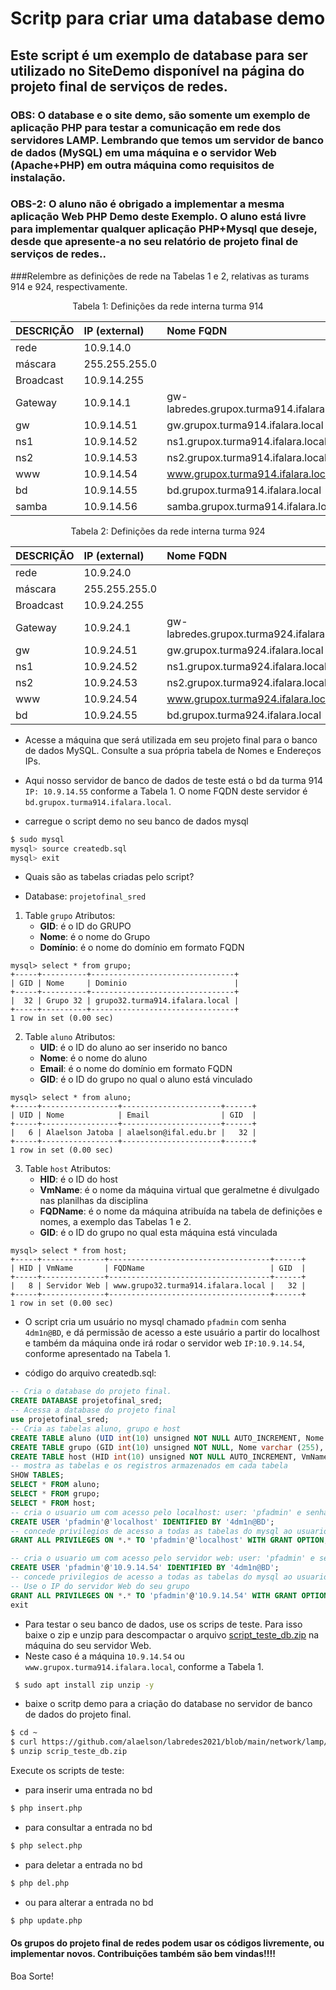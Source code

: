 # Scritp para criar uma database demo 
## Este script é um exemplo de database para ser utilizado no SiteDemo disponível na página do projeto final de serviços de redes.
### OBS: O database e o site demo, são somente um exemplo de aplicação PHP para testar a comunicação em rede dos servidores LAMP. Lembrando que temos um servidor de banco de dados (MySQL) em uma máquina e o servidor Web (Apache+PHP) em outra máquina como requisitos de instalação.
### OBS-2: O aluno não é obrigado a implementar a mesma aplicação Web PHP Demo deste Exemplo. O aluno está livre para implementar qualquer aplicação PHP+Mysql que deseje, desde que apresente-a no seu relatório de projeto final de serviços de redes..


###Relembre as definições de rede na Tabelas 1 e 2, relativas as turams 914 e 924, respectivamente.

<p><center> Tabela 1: Definições da rede interna turma 914</center></p>

| DESCRIÇÃO   | IP (external) | Nome FQDN                                 |
|:------------|:------------- |:------------------------------------------|
| rede        | 10.9.14.0     |                                           |
| máscara     | 255.255.255.0 |                                           |
| Broadcast   | 10.9.14.255   |                                           |
| Gateway     | 10.9.14.1     | gw-labredes.grupox.turma914.ifalara.local |
| gw          | 10.9.14.51    | gw.grupox.turma914.ifalara.local          |
| ns1         | 10.9.14.52    | ns1.grupox.turma914.ifalara.local         |
| ns2         | 10.9.14.53    | ns2.grupox.turma914.ifalara.local         |
| www         | 10.9.14.54    | www.grupox.turma914.ifalara.local         |
| bd          | 10.9.14.55    | bd.grupox.turma914.ifalara.local          |
| samba       | 10.9.14.56    | samba.grupox.turma914.ifalara.local       |

<p><center> Tabela 2: Definições da rede interna turma 924</center></p>

| DESCRIÇÃO   | IP (external) | Nome FQDN                                 |
|:------------|:------------- |:------------------------------------------|
| rede        | 10.9.24.0     |                                           |
| máscara     | 255.255.255.0 |                                           |
| Broadcast   | 10.9.24.255   |                                           |
| Gateway     | 10.9.24.1     | gw-labredes.grupox.turma924.ifalara.local |
| gw          | 10.9.24.51    | gw.grupox.turma924.ifalara.local          |
| ns1         | 10.9.24.52    | ns1.grupox.turma924.ifalara.local         |
| ns2         | 10.9.24.53    | ns2.grupox.turma924.ifalara.local         |
| www         | 10.9.24.54    | www.grupox.turma924.ifalara.local         |
| bd          | 10.9.24.55    | bd.grupox.turma924.ifalara.local          |

* Acesse a máquina que será utilizada em seu projeto final para o banco de dados MySQL. Consulte a sua própria tabela de Nomes e Endereços IPs.
* Aqui nosso servidor de banco de dados de teste está o bd da turma 914 ``IP: 10.9.14.55`` conforme a Tabela 1. O nome FQDN deste servidor é ``bd.grupox.turma914.ifalara.local``.

* carregue o script demo no seu banco de dados mysql
```bash
$ sudo mysql
mysql> source createdb.sql
mysql> exit
```
* Quais são as tabelas criadas pelo script?

* Database: ``projetofinal_sred``

1. Table ``grupo``
   Atributos:
      * **GID**: é o ID do GRUPO
      * **Nome**: é o nome do Grupo
      * **Domínio**: é o nome do domínio em formato FQDN
```
mysql> select * from grupo;
+-----+----------+--------------------------------+
| GID | Nome     | Dominio                        |
+-----+----------+--------------------------------+
|  32 | Grupo 32 | grupo32.turma914.ifalara.local |
+-----+----------+--------------------------------+
1 row in set (0.00 sec)

```
2. Table ``aluno``
   Atributos:
      * **UID**: é o ID do aluno ao ser inserido no banco
      * **Nome**: é o nome do aluno
      * **Email**: é o nome do domínio em formato FQDN
      * **GID**: é o ID do grupo no qual o aluno está vinculado
```
mysql> select * from aluno;
+-----+-----------------+----------------------+------+
| UID | Nome            | Email                | GID  |
+-----+-----------------+----------------------+------+
|   6 | Alaelson Jatoba | alaelson@ifal.edu.br |   32 |
+-----+-----------------+----------------------+------+
1 row in set (0.00 sec)

```
3. Table ``host``
   Atributos:
      * **HID**: é o ID do host
      * **VmName**: é o nome da máquina virtual que geralmetne é divulgado nas planilhas da disciplina
      * **FQDName**: é o nome da máquina atribuída na tabela de definições e nomes, a exemplo das Tabelas 1 e 2.
      * **GID**: é o ID do grupo no qual esta máquina está vinculada
```
mysql> select * from host;
+-----+--------------+------------------------------------+------+
| HID | VmName       | FQDName                            | GID  |
+-----+--------------+------------------------------------+------+
|   8 | Servidor Web | www.grupo32.turma914.ifalara.local |   32 |
+-----+--------------+------------------------------------+------+
1 row in set (0.00 sec)

```

* O script cria um usuário no mysql chamado ``pfadmin`` com senha ``4dm1n@BD``, e dá permissão de acesso a este usuário a partir do localhost e também da máquina onde irá rodar o servidor web ``IP:10.9.14.54``, conforme apresentado na Tabela 1. 

* código do arquivo createdb.sql:

```sql
-- Cria o database do projeto final.
CREATE DATABASE projetofinal_sred;
-- Acessa a database do projeto final
use projetofinal_sred;
-- Cria as tabelas aluno, grupo e host
CREATE TABLE aluno (UID int(10) unsigned NOT NULL AUTO_INCREMENT, Nome varchar (255), Email varchar (255), GID int,PRIMARY KEY (`UID`)) ENGINE=InnoDB DEFAULT CHARSET=utf8;
CREATE TABLE grupo (GID int(10) unsigned NOT NULL, Nome varchar (255), Dominio varchar (255), PRIMARY KEY (`GID`)) ENGINE=InnoDB DEFAULT CHARSET=utf8;
CREATE TABLE host (HID int(10) unsigned NOT NULL AUTO_INCREMENT, VmName varchar (255), FQDName varchar (255), GID int, PRIMARY KEY (`HID`)) ENGINE=InnoDB DEFAULT CHARSET=utf8;
-- mostra as tabelas e os registros armazenados em cada tabela
SHOW TABLES;
SELECT * FROM aluno;
SELECT * FROM grupo;
SELECT * FROM host;
-- cria o usuario um com acesso pelo localhost: user: 'pfadmin' e senha '4dm1n@BD'
CREATE USER 'pfadmin'@'localhost' IDENTIFIED BY '4dm1n@BD';
-- concede privilegios de acesso a todas as tabelas do mysql ao usuario 'pfadmin'
GRANT ALL PRIVILEGES ON *.* TO 'pfadmin'@'localhost' WITH GRANT OPTION;

-- cria o usuario um com acesso pelo servidor web: user: 'pfadmin' e senha '4dm1n@BD'. Então coloque o IP do servidor web
CREATE USER 'pfadmin'@'10.9.14.54' IDENTIFIED BY '4dm1n@BD';
-- concede privilegios de acesso a todas as tabelas do mysql ao usuario 'pfadmin' logando remotamente pelo ip 10.9.14.54.
-- Use o IP do servidor Web do seu grupo
GRANT ALL PRIVILEGES ON *.* TO 'pfadmin'@'10.9.14.54' WITH GRANT OPTION;
exit
```

* Para testar o seu banco de dados, use os scrips de teste. Para isso baixe o zip e unzip para descompactar o arquivo [script_teste_db.zip]( https://github.com/alaelson/labredes2021/blob/main/network/lamp/testedb/script_teste_db.zip) na máquina do seu servidor Web.
* Neste caso é a máquina ``10.9.14.54`` ou ``www.grupox.turma914.ifalara.local``, conforme a Tabela 1.

```bash
 $ sudo apt install zip unzip -y
```
* baixe o scritp demo para a criação do database no servidor de banco de dados do projeto final.
```bash
$ cd ~
$ curl https://github.com/alaelson/labredes2021/blob/main/network/lamp/testedb/script_teste_db.zip
$ unzip scrip_teste_db.zip
```

Execute os scripts de teste:
  * para inserir uma entrada no bd
```bash
$ php insert.php
```
  * para consultar a entrada no bd
```bash
$ php select.php
```
  * para deletar a entrada no bd
```bash
$ php del.php
```
  * ou para alterar a entrada no bd
```bash
$ php update.php
```


#### Os grupos do projeto final de redes podem usar os códigos livremente, ou implementar novos. Contribuições também são bem vindas!!!!

Boa Sorte!


